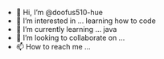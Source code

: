 - 👋 Hi, I’m @doofus510-hue
- 👀 I’m interested in ... learning how to code
- 🌱 I’m currently learning ... java
- 💞️ I’m looking to collaborate on ...
- 📫 How to reach me ...

<!---
doofus510-hue/doofus510-hue is a ✨ special ✨ repository because its `README.md` (this file) appears on your GitHub profile.
You can click the Preview link to take a look at your changes.
--->
